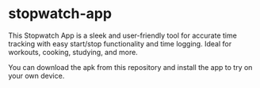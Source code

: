# stopwatch-app
 This Stopwatch App is a sleek and user-friendly tool for accurate time tracking with easy start/stop functionality and time logging. Ideal for workouts, cooking, studying, and more.

 You can download the apk from this repository and install the app to try on your own device.
